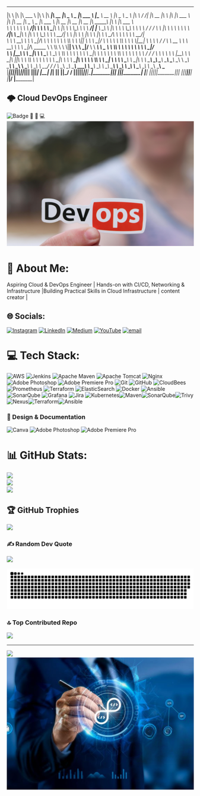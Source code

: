  ___       __   _______   ___       ________  ________  _____ ______   _______           _________  ________          _____ ______       ___    ___      ________  ___       __   _______   ________  ________  _____ ______   _______           ________  ________  ________  ________ ___  ___       _______      
|\  \     |\  \|\  ___ \ |\  \     |\   ____\|\   __  \|\   _ \  _   \|\  ___ \         |\___   ___\\   __  \        |\   _ \  _   \    |\  \  /  /|    |\   __  \|\  \     |\  \|\  ___ \ |\   ____\|\   __  \|\   _ \  _   \|\  ___ \         |\   __  \|\   __  \|\   __  \|\  _____\\  \|\  \     |\  ___ \     
\ \  \    \ \  \ \   __/|\ \  \    \ \  \___|\ \  \|\  \ \  \\\__\ \  \ \   __/|        \|___ \  \_\ \  \|\  \       \ \  \\\__\ \  \   \ \  \/  / /    \ \  \|\  \ \  \    \ \  \ \   __/|\ \  \___|\ \  \|\  \ \  \\\__\ \  \ \   __/|        \ \  \|\  \ \  \|\  \ \  \|\  \ \  \__/\ \  \ \  \    \ \   __/|    
 \ \  \  __\ \  \ \  \_|/_\ \  \    \ \  \    \ \  \\\  \ \  \\|__| \  \ \  \_|/__           \ \  \ \ \  \\\  \       \ \  \\|__| \  \   \ \    / /      \ \   __  \ \  \  __\ \  \ \  \_|/_\ \_____  \ \  \\\  \ \  \\|__| \  \ \  \_|/__       \ \   ____\ \   _  _\ \  \\\  \ \   __\\ \  \ \  \    \ \  \_|/__  
  \ \  \|\__\_\  \ \  \_|\ \ \  \____\ \  \____\ \  \\\  \ \  \    \ \  \ \  \_|\ \           \ \  \ \ \  \\\  \       \ \  \    \ \  \   \/  /  /        \ \  \ \  \ \  \|\__\_\  \ \  \_|\ \|____|\  \ \  \\\  \ \  \    \ \  \ \  \_|\ \       \ \  \___|\ \  \\  \\ \  \\\  \ \  \_| \ \  \ \  \____\ \  \_|\ \ 
   \ \____________\ \_______\ \_______\ \_______\ \_______\ \__\    \ \__\ \_______\           \ \__\ \ \_______\       \ \__\    \ \__\__/  / /           \ \__\ \__\ \____________\ \_______\____\_\  \ \_______\ \__\    \ \__\ \_______\       \ \__\    \ \__\\ _\\ \_______\ \__\   \ \__\ \_______\ \_______\
    \|____________|\|_______|\|_______|\|_______|\|_______|\|__|     \|__|\|_______|            \|__|  \|_______|        \|__|     \|__|\___/ /             \|__|\|__|\|____________|\|_______|\_________\|_______|\|__|     \|__|\|_______|        \|__|     \|__|\|__|\|_______|\|__|    \|__|\|_______|\|_______|
                                                                                                                                       \|___|/                                                \|_________|                                                             


## 🌩️ Cloud DevOps Engineer  
![Badge](https://img.shields.io/badge/Funky%20DevOps-%F0%9F%A4%96-orange?style=for-the-badge)
🎨 🚀 💻
![Cloud DevOps Engineer](https://github.com/devops-methodology/devops-methodology/blob/main/pexels-realtoughcandy-11035393.jpg?raw=true)


# 💫 About Me:
Aspiring Cloud & DevOps Engineer | Hands-on with CI/CD, Networking & Infrastructure |Building Practical Skills in Cloud Infrastructure | content creator |



## 🌐 Socials:
[![Instagram](https://img.shields.io/badge/Instagram-%23E4405F.svg?logo=Instagram&logoColor=white)](https://instagram.com/devopsmethodology) [![LinkedIn](https://img.shields.io/badge/LinkedIn-%230077B5.svg?logo=linkedin&logoColor=white)](https://linkedin.com/in/https://www.linkedin.com/in/devops-methodology-40b26b301/) [![Medium](https://img.shields.io/badge/Medium-12100E?logo=medium&logoColor=white)](https://medium.com/@https://medium.com/@methodologydevops) [![YouTube](https://img.shields.io/badge/YouTube-%23FF0000.svg?logo=YouTube&logoColor=white)](https://youtube.com/@@devopsmethodology-q4x) [![email](https://img.shields.io/badge/Email-D14836?logo=gmail&logoColor=white)](mailto:methodologydevops@gmail.com) 

# 💻 Tech Stack:
![AWS](https://img.shields.io/badge/AWS-%23FF9900.svg?style=for-the-badge&logo=amazon-aws&logoColor=white) ![Jenkins](https://img.shields.io/badge/jenkins-%232C5263.svg?style=for-the-badge&logo=jenkins&logoColor=white) ![Apache Maven](https://img.shields.io/badge/Apache%20Maven-C71A36?style=for-the-badge&logo=Apache%20Maven&logoColor=white) ![Apache Tomcat](https://img.shields.io/badge/apache%20tomcat-%23F8DC75.svg?style=for-the-badge&logo=apache-tomcat&logoColor=black) ![Nginx](https://img.shields.io/badge/nginx-%23009639.svg?style=for-the-badge&logo=nginx&logoColor=white) ![Adobe Photoshop](https://img.shields.io/badge/adobe%20photoshop-%2331A8FF.svg?style=for-the-badge&logo=adobe%20photoshop&logoColor=white) ![Adobe Premiere Pro](https://img.shields.io/badge/Adobe%20Premiere%20Pro-9999FF.svg?style=for-the-badge&logo=Adobe%20Premiere%20Pro&logoColor=white) ![Git](https://img.shields.io/badge/git-%23F05033.svg?style=for-the-badge&logo=git&logoColor=white) ![GitHub](https://img.shields.io/badge/github-%23121011.svg?style=for-the-badge&logo=github&logoColor=white) ![CloudBees](https://img.shields.io/badge/CloudBees-1997B5&?logo=cloudbees&logoColor=white&style=for-the-badge) ![Prometheus](https://img.shields.io/badge/Prometheus-E6522C?style=for-the-badge&logo=Prometheus&logoColor=white) ![Terraform](https://img.shields.io/badge/terraform-%235835CC.svg?style=for-the-badge&logo=terraform&logoColor=white) ![ElasticSearch](https://img.shields.io/badge/-ElasticSearch-005571?style=for-the-badge&logo=elasticsearch) ![Docker](https://img.shields.io/badge/docker-%230db7ed.svg?style=for-the-badge&logo=docker&logoColor=white) ![Ansible](https://img.shields.io/badge/ansible-%231A1918.svg?style=for-the-badge&logo=ansible&logoColor=white) ![SonarQube](https://img.shields.io/badge/SonarQube-black?style=for-the-badge&logo=sonarqube&logoColor=4E9BCD) ![Grafana](https://img.shields.io/badge/grafana-%23F46800.svg?style=for-the-badge&logo=grafana&logoColor=white) ![Jira](https://img.shields.io/badge/jira-%230A0FFF.svg?style=for-the-badge&logo=jira&logoColor=white) ![Kubernetes](https://img.shields.io/badge/kubernetes-%23326ce5.svg?style=for-the-badge&logo=kubernetes&logoColor=white)![Maven](https://img.shields.io/badge/Maven-C71A36?style=for-the-badge&logo=apachemaven&logoColor=white)![SonarQube](https://img.shields.io/badge/SonarQube-4E9BCD?style=for-the-badge&logo=sonarqube&logoColor=white)![Trivy](https://img.shields.io/badge/Trivy-CA2C92?style=for-the-badge&logo=aqua&logoColor=white)![Nexus](https://img.shields.io/badge/Nexus-0078D7?style=for-the-badge&logo=sonatype&logoColor=white)![Terraform](https://img.shields.io/badge/Terraform-623CE4?style=for-the-badge&logo=terraform&logoColor=white)![Ansible](https://img.shields.io/badge/Ansible-EE0000?style=for-the-badge&logo=ansible&logoColor=white)     

 
### 🎨 Design & Documentation  
![Canva](https://img.shields.io/badge/Canva-00C4CC?style=for-the-badge&logo=canva&logoColor=white)
![Adobe Photoshop](https://img.shields.io/badge/adobe%20photoshop-%2331A8FF.svg?style=for-the-badge&logo=adobe%20photoshop&logoColor=white) ![Adobe Premiere Pro](https://img.shields.io/badge/Adobe%20Premiere%20Pro-9999FF.svg?style=for-the-badge&logo=Adobe%20Premiere%20Pro&logoColor=white)




# 📊 GitHub Stats:
![](https://github-readme-stats.vercel.app/api?username=devops-methodology&theme=dark&hide_border=false&include_all_commits=false&count_private=false)<br/>
![](https://nirzak-streak-stats.vercel.app/?user=devops-methodology&theme=dark&hide_border=false)<br/>
![](https://github-readme-stats.vercel.app/api/top-langs/?username=devops-methodology&theme=dark&hide_border=false&include_all_commits=false&count_private=false&layout=compact)

## 🏆 GitHub Trophies
![](https://github-profile-trophy.vercel.app/?username=devops-methodology&theme=radical&no-frame=false&no-bg=false&margin-w=4)

### ✍️ Random Dev Quote
![](https://quotes-github-readme.vercel.app/api?type=horizontal&theme=merko)


![Snake animation](https://raw.githubusercontent.com/devops-methodology/devops-methodology/main/dist/github-snake.svg)



### 🔝 Top Contributed Repo
![](https://github-contributor-stats.vercel.app/api?username=devops-methodology&limit=5&theme=dark&combine_all_yearly_contributions=true)

---
[![](https://visitcount.itsvg.in/api?id=devops-methodology&icon=0&color=0)](https://visitcount.itsvg.in)
![Cloud DevOps Engineer](https://raw.githubusercontent.com/devops-methodology/devops-methodology/main/Untitled%20design.png)

<!-- Proudly created with GPRM ( https://gprm.itsvg.in ) -->
